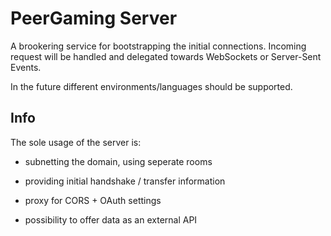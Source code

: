 PeerGaming Server
=================

A brookering service for bootstrapping the initial connections.
Incoming request will be handled and delegated towards WebSockets or Server-Sent Events.

In the future different environments/languages should be supported.


## Info

The sole usage of the server is:

- subnetting the domain, using seperate rooms

- providing initial handshake / transfer information

- proxy for CORS + OAuth settings

- possibility to offer data as an external API
